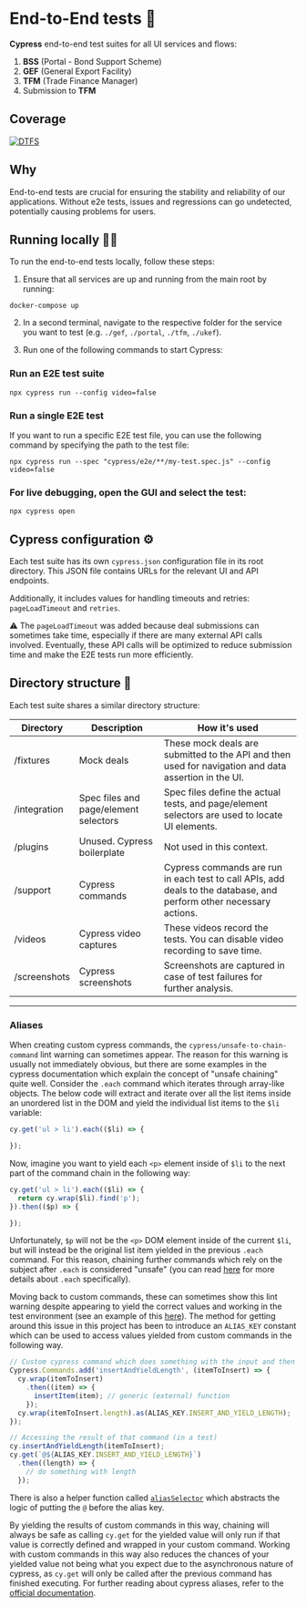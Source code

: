 # End-to-End tests 🧪

**Cypress** end-to-end test suites for all UI services and flows:

1) **BSS** (Portal - Bond Support Scheme)
2) **GEF** (General Export Facility)
3) **TFM** (Trade Finance Manager)
4) Submission to **TFM**

## Coverage

[![DTFS](https://img.shields.io/endpoint?url=https://cloud.cypress.io/badge/count/sefntb/main&style=for-the-badge&logo=cypress)](https://cloud.cypress.io/projects/sefntb/runs)

## Why

End-to-end tests are crucial for ensuring the stability and reliability of our applications. Without e2e tests, issues and regressions can go undetected, potentially causing problems for users.

## Running locally 🏃‍♂️

To run the end-to-end tests locally, follow these steps:

1. Ensure that all services are up and running from the main root by running:

```shell
docker-compose up
```

2. In a second terminal, navigate to the respective folder for the service you want to test (e.g. `./gef`, `./portal`, `./tfm`, `./ukef`).

3. Run one of the following commands to start Cypress:

### **Run an E2E test suite**

```shell
npx cypress run --config video=false
```

### **Run a single E2E test**

If you want to run a specific E2E test file, you can use the following command by specifying the path to the test file:

```shell
npx cypress run --spec "cypress/e2e/**/my-test.spec.js" --config video=false
```

### **For live debugging, open the GUI and select the test:**

```shell
npx cypress open
```

## Cypress configuration ⚙️

Each test suite has its own `cypress.json` configuration file in its root directory. This JSON file contains URLs for the relevant UI and API endpoints.

Additionally, it includes values for handling timeouts and retries: `pageLoadTimeout` and `retries`.

⚠️ The `pageLoadTimeout` was added because deal submissions can sometimes take time, especially if there are many external API calls involved. Eventually, these API calls will be optimized to reduce submission time and make the E2E tests run more efficiently.

## Directory structure 📂

Each test suite shares a similar directory structure:

| Directory | Description | How it's used |
| --------- | ----------- | ------------- |
| /fixtures | Mock deals | These mock deals are submitted to the API and then used for navigation and data assertion in the UI. |
| /integration | Spec files and page/element selectors | Spec files define the actual tests, and page/element selectors are used to locate UI elements. |
| /plugins | Unused. Cypress boilerplate | Not used in this context. |
| /support | Cypress commands | Cypress commands are run in each test to call APIs, add deals to the database, and perform other necessary actions. |
| /videos | Cypress video captures | These videos record the tests. You can disable video recording to save time. |
| /screenshots | Cypress screenshots | Screenshots are captured in case of test failures for further analysis. |

---

### Aliases

When creating custom cypress commands, the `cypress/unsafe-to-chain-command` lint warning can sometimes appear. The reason for this warning is usually not immediately obvious, but there are some examples in the cypress documentation which explain the concept of "unsafe chaining" quite well. Consider the `.each` command which iterates through array-like objects. The below code will extract and iterate over all the list items inside an unordered list in the DOM and yield the individual list items to the `$li` variable:

```javascript
cy.get('ul > li').each(($li) => {

});
```

Now, imagine you want to yield each `<p>` element inside of `$li` to the next part of the command chain in the following way:

```javascript
cy.get('ul > li').each(($li) => {
  return cy.wrap($li).find('p');
}).then(($p) => {

});
```
Unfortunately, `$p` will not be the `<p>` DOM element inside of the current `$li`, but will instead be the original list item yielded in the previous `.each` command. For this reason, chaining further commands which rely on the subject after `.each` is considered "unsafe" (you can read [here](https://docs.cypress.io/api/commands/each) for more details about `.each` specifically).

Moving back to custom commands, these can sometimes show this lint warning despite appearing to yield the correct values and working in the test environment (see an example of this [here](https://github.com/cypress-io/cypress-example-kitchensink/issues/661)). The method for getting around this issue in this project has been to introduce an `ALIAS_KEY` constant which can be used to access values yielded from custom commands in the following way.

```javascript
// Custom cypress command which does something with the input and then yields a value
Cypress.Commands.add('insertAndYieldLength', (itemToInsert) => {
  cy.wrap(itemToInsert)
    .then((item) => {
      insertItem(item); // generic (external) function
    });
  cy.wrap(itemToInsert.length).as(ALIAS_KEY.INSERT_AND_YIELD_LENGTH);
});

// Accessing the result of that command (in a test)
cy.insertAndYieldLength(itemToInsert);
cy.get(`@${ALIAS_KEY.INSERT_AND_YIELD_LENGTH}`)
  .then((length) => {
    // do something with length
  });
```

There is also a helper function called [`aliasSelector`](./support/alias-selector.js) which abstracts the logic of putting the `@` before the alias key.

By yielding the results of custom commands in this way, chaining will always be safe as calling `cy.get` for the yielded value will only run if that value is correctly defined and wrapped in your custom command. Working with custom commands in this way also reduces the chances of your yielded value not being what you expect due to the asynchronous nature of cypress, as `cy.get` will only be called after the previous command has finished executing. For further reading about cypress aliases, refer to the [official documentation](https://docs.cypress.io/guides/core-concepts/variables-and-aliases#Aliases).
